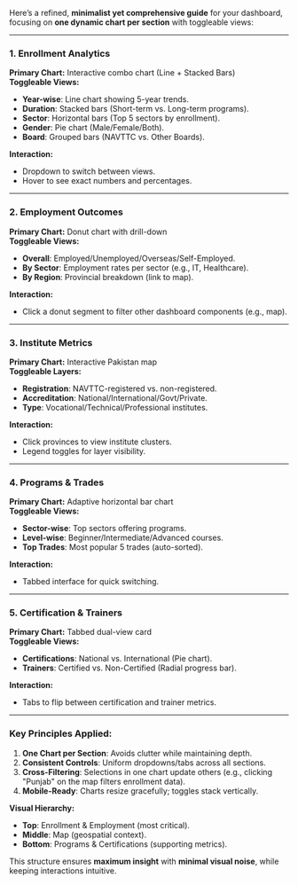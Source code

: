 Here’s a refined, **minimalist yet comprehensive guide** for your dashboard, focusing on **one dynamic chart per section** with toggleable views:

---

### **1. Enrollment Analytics**  
**Primary Chart:** Interactive combo chart (Line + Stacked Bars)  
**Toggleable Views:**  
- **Year-wise**: Line chart showing 5-year trends.  
- **Duration**: Stacked bars (Short-term vs. Long-term programs).  
- **Sector**: Horizontal bars (Top 5 sectors by enrollment).  
- **Gender**: Pie chart (Male/Female/Both).  
- **Board**: Grouped bars (NAVTTC vs. Other Boards).  

**Interaction:**  
- Dropdown to switch between views.  
- Hover to see exact numbers and percentages.  

---

### **2. Employment Outcomes**  
**Primary Chart:** Donut chart with drill-down  
**Toggleable Views:**  
- **Overall**: Employed/Unemployed/Overseas/Self-Employed.  
- **By Sector**: Employment rates per sector (e.g., IT, Healthcare).  
- **By Region**: Provincial breakdown (link to map).  

**Interaction:**  
- Click a donut segment to filter other dashboard components (e.g., map).  

---

### **3. Institute Metrics**  
**Primary Chart:** Interactive Pakistan map  
**Toggleable Layers:**  
- **Registration**: NAVTTC-registered vs. non-registered.  
- **Accreditation**: National/International/Govt/Private.  
- **Type**: Vocational/Technical/Professional institutes.  

**Interaction:**  
- Click provinces to view institute clusters.  
- Legend toggles for layer visibility.  

---

### **4. Programs & Trades**  
**Primary Chart:** Adaptive horizontal bar chart  
**Toggleable Views:**  
- **Sector-wise**: Top sectors offering programs.  
- **Level-wise**: Beginner/Intermediate/Advanced courses.  
- **Top Trades**: Most popular 5 trades (auto-sorted).  

**Interaction:**  
- Tabbed interface for quick switching.  

---

### **5. Certification & Trainers**  
**Primary Chart:** Tabbed dual-view card  
**Toggleable Views:**  
- **Certifications**: National vs. International (Pie chart).  
- **Trainers**: Certified vs. Non-Certified (Radial progress bar).  

**Interaction:**  
- Tabs to flip between certification and trainer metrics.  

---

### **Key Principles Applied:**  
1. **One Chart per Section**: Avoids clutter while maintaining depth.  
2. **Consistent Controls**: Uniform dropdowns/tabs across all sections.  
3. **Cross-Filtering**: Selections in one chart update others (e.g., clicking "Punjab" on the map filters enrollment data).  
4. **Mobile-Ready**: Charts resize gracefully; toggles stack vertically.  

**Visual Hierarchy:**  
- **Top**: Enrollment & Employment (most critical).  
- **Middle**: Map (geospatial context).  
- **Bottom**: Programs & Certifications (supporting metrics).  

This structure ensures **maximum insight** with **minimal visual noise**, while keeping interactions intuitive.